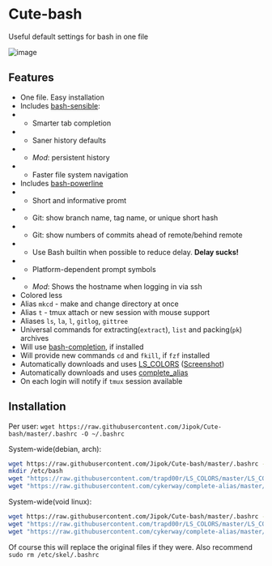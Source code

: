 # Cute-bash
Useful default settings for bash in one file

![image](https://user-images.githubusercontent.com/25588359/107625132-c6e65000-6c53-11eb-8673-80a8c9febdd4.png)

## Features
- One file. Easy installation
- Includes [bash-sensible](https://github.com/mrzool/bash-sensible):
- - Smarter tab completion
- - Saner history defaults
- - *Mod*: persistent history
- - Faster file system navigation
- Includes [bash-powerline](https://github.com/riobard/bash-powerline)
- - Short and informative promt 
- - Git: show branch name, tag name, or unique short hash
- - Git: show numbers of commits ahead of remote/behind remote
- - Use Bash builtin when possible to reduce delay. **Delay sucks!**
- - Platform-dependent prompt symbols
- - *Mod*: Shows the hostname when logging in via ssh
- Colored less
- Alias `mkcd` - make and change directory at once
- Alias `t` - tmux attach or new session with mouse support
- Aliases `ls`, `la`, `l`, `gitlog`, `gittree`
- Universal commands for extracting(`extract`), `list` and packing(`pk`) archives
- Will use [bash-completion](https://github.com/scop/bash-completion), if installed
- Will provide new commands `cd` and `fkill`, if `fzf` installed
- Automatically downloads and uses [LS_COLORS](https://github.com/trapd00r/LS_COLORS) 
([Screenshot](https://raw.githubusercontent.com/trapd00r/LS_COLORS/master/docs/static/LS_COLORS.png))
- Automatically downloads and uses [complete_alias](https://github.com/cykerway/complete-alias) 
- On each login will notify if `tmux` session available 

## Installation

Per user:
`wget https://raw.githubusercontent.com/Jipok/Cute-bash/master/.bashrc -O ~/.bashrc`

System-wide(debian, arch):

```bash
wget https://raw.githubusercontent.com/Jipok/Cute-bash/master/.bashrc -O /etc/bash.bashrc
mkdir /etc/bash
wget "https://raw.githubusercontent.com/trapd00r/LS_COLORS/master/LS_COLORS" -O /etc/bash/ls_colors
wget "https://raw.githubusercontent.com/cykerway/complete-alias/master/complete_alias" -O /etc/bash/complete_alias
```

System-wide(void linux):

```bash
wget https://raw.githubusercontent.com/Jipok/Cute-bash/master/.bashrc -O /etc/bash/bashrc
wget "https://raw.githubusercontent.com/trapd00r/LS_COLORS/master/LS_COLORS" -O /etc/bash/ls_colors
wget "https://raw.githubusercontent.com/cykerway/complete-alias/master/complete_alias" -O /etc/bash/complete_alias
```

Of course this will replace the original files if they were. Also recommend `sudo rm /etc/skel/.bashrc` 

